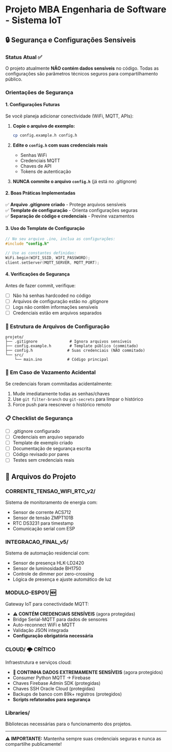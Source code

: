 # Projeto MBA Engenharia de Software - Sistema IoT

## 🔒 Segurança e Configurações Sensíveis

### Status Atual ✅
O projeto atualmente **NÃO contém dados sensíveis** no código. Todas as configurações são parâmetros técnicos seguros para compartilhamento público.

### Orientações de Segurança

#### 1. Configurações Futuras
Se você planeja adicionar conectividade (WiFi, MQTT, APIs):

1. **Copie o arquivo de exemplo:**
   ```bash
   cp config.example.h config.h
   ```

2. **Edite o `config.h` com suas credenciais reais**
   - Senhas WiFi
   - Credenciais MQTT
   - Chaves de API
   - Tokens de autenticação

3. **NUNCA commite o arquivo `config.h`** (já está no .gitignore)

#### 2. Boas Práticas Implementadas

✅ **Arquivo .gitignore criado** - Protege arquivos sensíveis  
✅ **Template de configuração** - Orienta configurações seguras  
✅ **Separação de código e credenciais** - Previne vazamentos  

#### 3. Uso do Template de Configuração

```cpp
// No seu arquivo .ino, inclua as configurações:
#include "config.h"

// Use as constantes definidas:
WiFi.begin(WIFI_SSID, WIFI_PASSWORD);
client.setServer(MQTT_SERVER, MQTT_PORT);
```

#### 4. Verificações de Segurança

Antes de fazer commit, verifique:
- [ ] Não há senhas hardcoded no código
- [ ] Arquivos de configuração estão no .gitignore
- [ ] Logs não contêm informações sensíveis
- [ ] Credenciais estão em arquivos separados

### 📁 Estrutura de Arquivos de Configuração

```
projeto/
├── .gitignore              # Ignora arquivos sensíveis
├── config.example.h        # Template público (commitado)
├── config.h               # Suas credenciais (NÃO commitado)
└── src/
    └── main.ino           # Código principal
```

### 🚨 Em Caso de Vazamento Acidental

Se credenciais foram commitadas acidentalmente:
1. Mude imediatamente todas as senhas/chaves
2. Use `git filter-branch` ou `git-secrets` para limpar o histórico
3. Force push para reescrever o histórico remoto

### 📋 Checklist de Segurança

- [ ] .gitignore configurado
- [ ] Credenciais em arquivo separado
- [ ] Template de exemplo criado
- [ ] Documentação de segurança escrita
- [ ] Código revisado por pares
- [ ] Testes sem credenciais reais

## 🔧 Arquivos do Projeto

### CORRENTE_TENSAO_WIFI_RTC_v2/
Sistema de monitoramento de energia com:
- Sensor de corrente ACS712
- Sensor de tensão ZMPT101B  
- RTC DS3231 para timestamp
- Comunicação serial com ESP

### INTEGRACAO_FINAL_v5/
Sistema de automação residencial com:
- Sensor de presença HLK-LD2420
- Sensor de luminosidade BH1750
- Controle de dimmer por zero-crossing
- Lógica de presença e ajuste automático de luz

### MODULO-ESP01/ 🆕
Gateway IoT para conectividade MQTT:
- **⚠️ CONTÉM CREDENCIAIS SENSÍVEIS** (agora protegidas)
- Bridge Serial-MQTT para dados de sensores
- Auto-reconnect WiFi e MQTT
- Validação JSON integrada
- **Configuração obrigatória necessária**

### CLOUD/ 🌩️ **CRÍTICO**
Infraestrutura e serviços cloud:
- **🚨 CONTINHA DADOS EXTREMAMENTE SENSÍVEIS** (agora protegidos)
- Consumer Python MQTT → Firebase
- Chaves Firebase Admin SDK (protegidas)
- Chaves SSH Oracle Cloud (protegidas)
- Backups de banco com 89k+ registros (protegidos)
- **Scripts refatorados para segurança**

### Libraries/
Bibliotecas necessárias para o funcionamento dos projetos.

---

**⚠️ IMPORTANTE:** Mantenha sempre suas credenciais seguras e nunca as compartilhe publicamente!